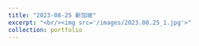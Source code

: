 ```yaml
---
title: "2023-08-25 新加坡"
excerpt: "<br/><img src='/images/2023.08.25_1.jpg'>"
collection: portfolio
---
```


